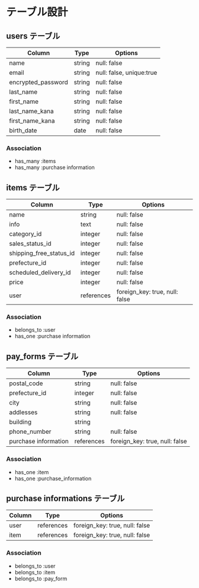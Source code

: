 # テーブル設計

## users テーブル

| Column              | Type   | Options                  |
| ------------------- | ------ | ------------------------ |
| name                | string | null: false              |
| email               | string | null: false, unique:true |
| encrypted_password  | string | null: false |
| last_name           | string | null: false |
| first_name          | string | null: false |
| last_name_kana      | string | null: false |
| first_name_kana     | string | null: false |
| birth_date          | date   | null: false |


### Association

- has_many :items
- has_many :purchase information

## items テーブル

| Column                       | Type        | Options     |
| ---------------------------- | ----------- | ----------- |
| name                         | string      | null: false |
| info                         | text        | null: false |
| category_id                  | integer     | null: false |
| sales_status_id              | integer     | null: false |
| shipping_free_status_id      | integer     | null: false |
| prefecture_id                | integer     | null: false |
| scheduled_delivery_id        | integer     | null: false |
| price                        | integer     | null: false |
| user                         | references  | foreign_key: true, null: false   |


### Association

- belongs_to :user
- has_one :purchase information

## pay_forms テーブル

| Column                 | Type       | Options            |
| ---------------------- | ---------- | ------------------ |
| postal_code            | string     | null: false        |
| prefecture_id          | integer    | null: false        |
| city                   | string     | null: false        |  
| addlesses              | string     | null: false        | 
| building               | string     |                    |
| phone_number           | string     | null: false        |
| purchase information   | references | foreign_key: true, null: false  |

### Association

- has_one :item
- has_one :purchase_information

## purchase informations テーブル
| Column         | Type       | Options            |
| -------------- | ---------- | ------------------ |
| user          | references | foreign_key: true, null: false  |
| item          | references | foreign_key: true, null: false  |

### Association

- belongs_to :user
- belongs_to :item
- belongs_to :pay_form
